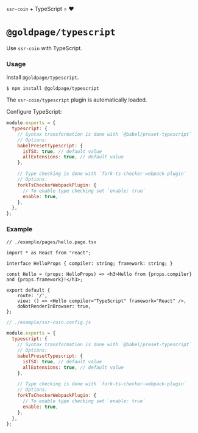 <!---






    WARNING, READ THIS.
    This is a computed file. Do not edit.
    Instead, edit `/plugins/typescript/readme.template.md` and run `npm run docs` (or `yarn docs`).












    WARNING, READ THIS.
    This is a computed file. Do not edit.
    Instead, edit `/plugins/typescript/readme.template.md` and run `npm run docs` (or `yarn docs`).












    WARNING, READ THIS.
    This is a computed file. Do not edit.
    Instead, edit `/plugins/typescript/readme.template.md` and run `npm run docs` (or `yarn docs`).












    WARNING, READ THIS.
    This is a computed file. Do not edit.
    Instead, edit `/plugins/typescript/readme.template.md` and run `npm run docs` (or `yarn docs`).












    WARNING, READ THIS.
    This is a computed file. Do not edit.
    Instead, edit `/plugins/typescript/readme.template.md` and run `npm run docs` (or `yarn docs`).






-->

`ssr-coin` + TypeScript = :heart:

# `@goldpage/typescript`

Use `ssr-coin` with TypeScript.

### Usage

Install `@goldpage/typescript`.

~~~shell
$ npm install @goldpage/typescript
~~~

The `ssr-coin/typescript` plugin is automatically loaded.

Configure TypeScript:

~~~js
module.exports = {
  typescript: {
    // Syntax transformation is done with `@babel/preset-typescript`
    // Options:
    babelPresetTypescript: {
      isTSX: true, // default value
      allExtensions: true, // default value
    },

    // Type checking is done with `fork-ts-checker-webpack-plugin`
    // Options:
    forkTsCheckerWebpackPlugin: {
      // To enable type checking set `enable: true`
      enable: true,
    },
  },
};
~~~

### Example

~~~tsx
// ./example/pages/hello.page.tsx

import * as React from "react";

interface HelloProps { compiler: string; framework: string; }

const Hello = (props: HelloProps) => <h3>Hello from {props.compiler} and {props.framework}!</h3>;

export default {
    route: '/',
    view: () => <Hello compiler="TypeScript" framework="React" />,
    doNotRenderInBrowser: true,
};
~~~

~~~js
// ./example/ssr-coin.config.js

module.exports = {
  typescript: {
    // Syntax transformation is done with `@babel/preset-typescript`
    // Options:
    babelPresetTypescript: {
      isTSX: true, // default value
      allExtensions: true, // default value
    },

    // Type checking is done with `fork-ts-checker-webpack-plugin`
    // Options:
    forkTsCheckerWebpackPlugin: {
      // To enable type checking set `enable: true`
      enable: true,
    },
  },
};
~~~

<!---






    WARNING, READ THIS.
    This is a computed file. Do not edit.
    Instead, edit `/plugins/typescript/readme.template.md` and run `npm run docs` (or `yarn docs`).












    WARNING, READ THIS.
    This is a computed file. Do not edit.
    Instead, edit `/plugins/typescript/readme.template.md` and run `npm run docs` (or `yarn docs`).












    WARNING, READ THIS.
    This is a computed file. Do not edit.
    Instead, edit `/plugins/typescript/readme.template.md` and run `npm run docs` (or `yarn docs`).












    WARNING, READ THIS.
    This is a computed file. Do not edit.
    Instead, edit `/plugins/typescript/readme.template.md` and run `npm run docs` (or `yarn docs`).












    WARNING, READ THIS.
    This is a computed file. Do not edit.
    Instead, edit `/plugins/typescript/readme.template.md` and run `npm run docs` (or `yarn docs`).






-->
